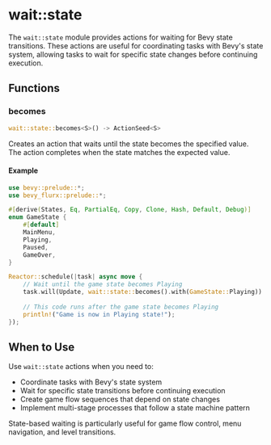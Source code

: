 # wait::state

The `wait::state` module provides actions for waiting for Bevy state transitions. These actions are useful for coordinating tasks with Bevy's state system, allowing tasks to wait for specific state changes before continuing execution.

## Functions

### becomes

```rust
wait::state::becomes<S>() -> ActionSeed<S>
```

Creates an action that waits until the state becomes the specified value. The action completes when the state matches the expected value.

#### Example

```rust
use bevy::prelude::*;
use bevy_flurx::prelude::*;

#[derive(States, Eq, PartialEq, Copy, Clone, Hash, Default, Debug)]
enum GameState {
    #[default]
    MainMenu,
    Playing,
    Paused,
    GameOver,
}

Reactor::schedule(|task| async move {
    // Wait until the game state becomes Playing
    task.will(Update, wait::state::becomes().with(GameState::Playing)).await;
    
    // This code runs after the game state becomes Playing
    println!("Game is now in Playing state!");
});
```

## When to Use

Use `wait::state` actions when you need to:
- Coordinate tasks with Bevy's state system
- Wait for specific state transitions before continuing execution
- Create game flow sequences that depend on state changes
- Implement multi-stage processes that follow a state machine pattern

State-based waiting is particularly useful for game flow control, menu navigation, and level transitions.